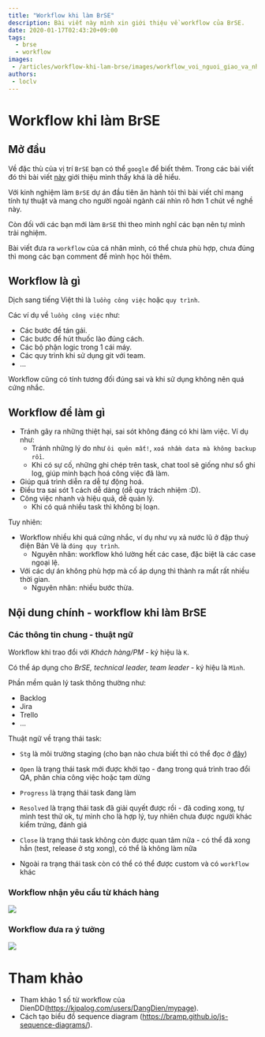 ```yaml
---
title: "Workflow khi làm BrSE"
description: Bài viết này mình xin giới thiệu về workflow của BrSE.
date: 2020-01-17T02:43:20+09:00
tags:
  - brse
  - workflow
images:
 - /articles/workflow-khi-lam-brse/images/workflow_voi_nguoi_giao_va_nhan_viec_dua_ra_y_tuong.svg
authors:
 - loclv
---
```


# Workflow khi làm BrSE

## Mở đầu

Về đặc thù của vị trí `BrSE` bạn có thể `google` để biết thêm. Trong các bài viết đó thì bài viết [này](https://itviec.com/blog/ky-su-cau-noi-la-gi/) giới thiệu mình thấy khá là dễ hiểu.

Với kinh nghiệm làm `BrSE` dự án đầu tiên ăn hành tỏi thì bài viết chỉ mang tính tự thuật và mang cho người ngoài ngành cái nhìn rõ hơn 1 chút về nghề này.

Còn đối với các bạn mới làm `BrSE` thì theo mình nghĩ các bạn nên tự mình trải nghiệm.

Bài viết đưa ra `workflow` của cá nhân mình, có thể chưa phù hợp, chưa đúng thì mong các bạn comment để mình học hỏi thêm.

## Workflow là gì

Dịch sang tiếng Việt thì là `luồng công việc` hoặc `quy trình`.

Các ví dụ về `luồng công việc` như:
- Các bước để tán gái.
- Các bước để hút thuốc lào đúng cách.
- Các bộ phận logic trong 1 cái máy.
- Các quy trình khi sử dụng git với team.
- ...

Workflow cũng có tính tương đối đúng sai và khi sử dụng không nên quá cứng nhắc.


## Workflow để làm gì

- Tránh gây ra những thiệt hại, sai sót không đáng có khi làm việc. Ví dụ như:
  - Tránh những lý do như `ôi quên mất!`, `xoá nhầm data mà không backup rồi`.
  - Khi có sự cố, những ghi chép trên task, chat tool sẽ giống như sổ ghi log, giúp minh bạch hoá công việc đã làm.
- Giúp quá trình diễn ra dễ tự động hoá.
- Điều tra sai sót 1 cách dễ dàng (dễ quy trách nhiệm :D).
- Công việc nhanh và hiệu quả, dễ quản lý.
  - Khi có quá nhiều task thì không bị loạn.

Tuy nhiên:
- Workflow nhiều khi quá cứng nhắc, ví dụ như vụ xả nước lũ ở đập thuỷ điện Bản Vẽ là `đúng quy trình`.
  - Nguyên nhân: workflow khó lường hết các case, đặc biệt là các case ngoại lệ.
- Với các dự án không phù hợp mà cố áp dụng thì thành ra mất rất nhiều thời gian.
  - Nguyên nhân: nhiều bước thừa.


## Nội dung chính - workflow khi làm BrSE

### Các thông tin chung - thuật ngữ

Workflow khi trao đổi với *Khách hàng/PM* - ký hiệu là `K`.

Có thể áp dụng cho *BrSE, technical leader, team leader* - ký hiệu là `Mình`.

Phần mềm quản lý task thông thường như:
- Backlog
- Jira
- Trello
- ...

Thuật ngữ về trạng thái task:

- `Stg` là môi trường staging (cho bạn nào chưa biết thì có thể đọc ở [đây](https://toidicodedao.com/2019/07/02/environment-trong-lap-trinh/))

- `Open` là trạng thái task mới được khởi tạo - đang trong quá trình trao đổi QA, phân chia công việc hoặc tạm dừng

- `Progress` là trạng thái task đang làm

- `Resolved` là trạng thái task đã giải quyết được rồi - đã coding xong, tự mình test thử ok, tự mình cho là hợp lý, tuy nhiên chưa được người khác kiểm trứng, đánh giá

- `Close` là trạng thái task không còn được quan tâm nữa - có thể đã xong hẳn (test, release ở stg xong), có thể là không làm nữa

- Ngoài ra trạng thái task còn có thể có thể được custom và có `workflow` khác

### Workflow nhận yêu cầu từ khách hàng

![](./images/workflow_voi_nguoi_giao_va_nhan_viec.svg)

### Workflow đưa ra ý tưởng

![](./images/workflow_voi_nguoi_giao_va_nhan_viec_dua_ra_y_tuong.svg)

# Tham khảo

- Tham khảo 1 số từ workflow của DienDD(https://kipalog.com/users/DangDien/mypage).
- Cách tạo biểu đồ sequence diagram (https://bramp.github.io/js-sequence-diagrams/).
